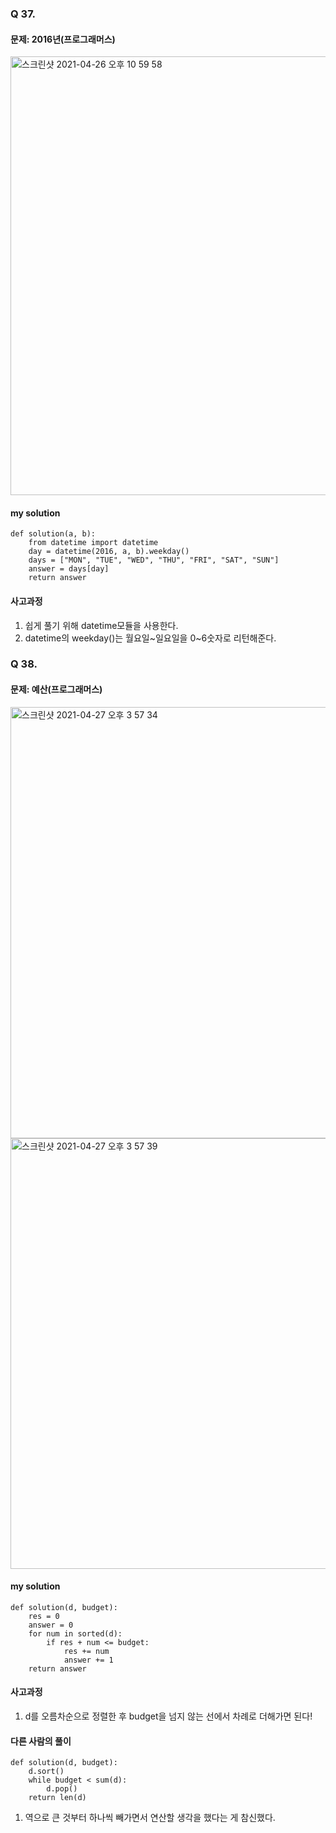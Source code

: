 ### Q 37.
#### 문제: 2016년(프로그래머스)
<img width="702" alt="스크린샷 2021-04-26 오후 10 59 58" src="https://user-images.githubusercontent.com/70195733/116095217-2e545d80-a6e3-11eb-94be-26320406007b.png">

#### my solution
```
def solution(a, b):
    from datetime import datetime
    day = datetime(2016, a, b).weekday()
    days = ["MON", "TUE", "WED", "THU", "FRI", "SAT", "SUN"]
    answer = days[day]
    return answer
```
#### 사고과정
1. 쉽게 풀기 위해 datetime모듈을 사용한다.
2. datetime의 weekday()는 월요일~일요일을 0~6숫자로 리턴해준다.

### Q 38. 
#### 문제: 예산(프로그래머스)
<img width="690" alt="스크린샷 2021-04-27 오후 3 57 34" src="https://user-images.githubusercontent.com/70195733/116198843-6b673100-a771-11eb-9997-39b7e27d6e96.png">
<img width="689" alt="스크린샷 2021-04-27 오후 3 57 39" src="https://user-images.githubusercontent.com/70195733/116198851-6e622180-a771-11eb-9f11-b1d0787c69c9.png">

#### my solution
```
def solution(d, budget):
    res = 0
    answer = 0
    for num in sorted(d):
        if res + num <= budget:
            res += num
            answer += 1
    return answer
```
#### 사고과정
1. d를 오름차순으로 정렬한 후 budget을 넘지 않는 선에서 차례로 더해가면 된다!
#### 다른 사람의 풀이
```
def solution(d, budget):
    d.sort()
    while budget < sum(d):
        d.pop()
    return len(d)
```

1. 역으로 큰 것부터 하나씩 빼가면서 연산할 생각을 했다는 게 참신했다.